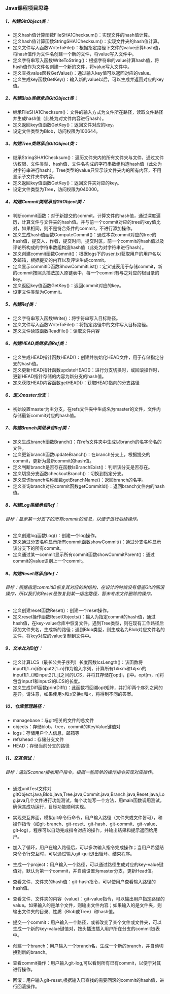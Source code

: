 ### Java课程项目思路

##### 1、构建GitObject类：

- 定义hash值计算函数FileSHA1Checksum()：实现文件的hash值计算。
- 定义hash值计算函数StringSHA1Checksum()：实现文件夹的hash值计算。
- 定义文件写入函数WriteToFile()：根据指定路径下文件的value计算hash值，将hash值作为文件名创建一个新的文件，将value写入文件中。
- 定义字符串写入函数WriteToString()：根据字符串的value计算hash值，将hash值作为文件名创建一个新的文件，将value写入文件中。
- 定义查找value函数GetValue()：通过输入key值可以返回对应的value。
- 定义生成key函数GetKey()：输入新的value以后，可以生成并返回对应的key值。


##### 2、构建Blob类继承自GitObject类：

- 继承FileSHA1Checksum()：文件的输入方式为文件所在路径，读取文件路径并生成hash值（此处为对文件内容进行hash）。
- 定义返回key值函数GetKey()：返回文件对应的key。
- 设定文件类型为Blob，访问权限为100644。

##### 3、构建Tree类继承自GitObject类：

- 继承StringSHA1Checksum()：遍历文件夹内的所有文件夹与文件，通过文件访权限、文件类型、hash值、文件名构成的字符串数组构造hash值（此处为对字符串进行hash）。Tree类型的value只显示该文件夹内的所有内容，不用显示子文件夹中内容。
- 定义返回key值函数GetKey()：返回文件夹对应的key。
- 设定文件类型为Tree，访问权限为040000。

##### 4、构建Commit类继承自GitObject类：

- 判断commit函数：对于新提交的commit，计算文件的hash值，通过深度遍历，计算文件与文件夹的hash值。并与前一个commit对应的tree的key值比对，如果相同，则不是符合条件的commit，不进行添加操作。
- 定义生成hash值函数ComputeCommit()：通过本次commit对应的tree的hash值，提交人，作者，提交时间，提交时区，前一个commit的hash值以及评论所构成的字符串数组构造hash值（此处为对字符串进行hash）。
- 定义创建commit函数Commit()：根据logs下的user.txt获取用户的用户名以及邮箱，根据提交的内容以及评论生成commit。
- 定义显示commitID函数ShowCommitList()：定义链表用于存储commit，新的commit按照头插法加入原链表中，每一个commit有与之对应的根目录的key。
- 定义返回key值函数GetKey()：返回commit对应的key。
- 设定文件类型为Commit。

##### 5、构建Ref类：

- 定义字符串写入函数Write()：将字符串写入目标路径。
- 定义文件写入函数WriteToFile()：将指定路径中的文件写入目标路径。
- 定义文件读取函数Readfile()：读取文件内容

##### 6、构建HEAD类继承自Ref类：

- 定义生成HEAD指针函数HEAD()：创建并初始化HEAD文件，用于存储指定分支的hash值。
- 定义更新HEAD指针函数updateHEAD()：进行分支切换时，或回滚操作时，更新HEAD指针存储的内容为新分支的hash值。
- 定义获取HEAD内容函数getHEAD()：获取HEAD指向的分支路径

##### 6、定义master分支：

- 初始设置master为主分支，在refs文件夹中生成名为master的文件，文件内存储最新commit对应的hash值。

##### 7、构建Branch类继承自Ref类：


- 定义生成branch函数Branch()：在refs文件夹中生成以branch的名字命名的文件。
- 定义更新branch函数updateBranch()：在branch分支上，根据提交的commit，更新为最新commit的hash值。
- 定义判断branch是否存在函数IsBranchExist()：判断该分支是否存在。
- 定义切换分支函数checkoutBranch()：切换到指定分支。
- 定义查询branch名称函数getBranchName()：返回branch的名字。
- 定义查询branch对应commit函数getCommitId()：返回branch文件内的hash值。

##### 8、构建Log类继承自Ref：

###### 目标：显示某一分支下的所有commit的信息，以便于进行后续操作。

- 定义创建log函数Log()：创建一个log操作。
- 定义通过分支名称显示所有commit函数showCommit()：通过分支名称显示该分支下的所有commit。
- 定义通过某一commit显示所有commit函数showCommitParent()：通过commit的value识别上一个commit。

##### 9、构建Reset继承自Ref：

###### 目标：根据指定commitID恢复其对应的树结构，在设计的时候没有借鉴Git的回滚操作，所以我们的Reset是恢复到某一指定路径，暂未考虑文件删除的操作。

- 定义创建reset函数Reset()：创建一个reset操作。
- 定义reset操作函数ResetObjects()：输入为指定commit的hash值，通过hash值，在key-value仓库中恢复文件。遇到Tree类型，则在现有工作路径后添加文件夹名，生成新的路径；遇到Blob类型，则生成名为Blob对应文件名的文件，将key对应的value复制到文件中。

##### 9、文本比对Diff：

- 定义计算LCS（最长公共子序列）长度函数lcsLength()：该函数将input1[1..m]和input2[1..n]作为输入序列，计算所有1≤i≤m和1≤j≤n的input1[1..i]和input2[1..j]之间的LCS，并将其存储在opt[i，j]中。opt[m，n]将包含input1和input2的LCS的长度。
- 定义生成Diff函数printDiff()：此函数将回溯opt矩阵，并打印两个序列之间的差异。请注意，如果使用>和≤交换≥和<，将得到不同的答案。

##### 10、仓库管理路径：

- managebase：与git相关的文件的总文件
- objects：存储blob，tree，commit的KeyValue键值对
- logs：存储用户个人信息，邮箱等
- refs\head：存储分支文件
- HEAD：存储当前分支的路径

##### 11、交互测试：

###### 目标：通过Scanner接收用户指令，根据一些简单的操作指令实现对应操作。


- 通过unitTest文件对gitObject.java,Blob.java,Tree.java,Commit.java,Branch.java,Reset.java,Log.java几个文件进行功能测试，每个功能写一个方法，用main函数调用测试，确保其成功运行，目标功能顺利实现。

- 实现交互界面，模拟git命令行命令，用户输入路径（文件夹或文件皆可），和操作指令（如git-branch、git-reset、git-hash、git-commit、git-value、git-log），程序可以自动完成指令对应的操作，并输出结果和提示返回给用户。

- 加入了循环，用户在输入路径后，可以多次输入指令完成操作；当用户希望结束命令行交互时，可以通过输入git-quit退出循环、结束程序。

- 生成一个project：用户输入一个路径，可以通过路径生成对应的key-value键值对，默认为第一个commit，并自动设置为master分支，更新Head值。
- 查看文件、文件夹的hash值：git-hash指令，可以使用户查看输入路径的hash值。
- 查看文件、文件夹的内容（value）：git-value指令，可以输出用户指定路径的value。如果输入的是单个文件，则输出文件内容；如果输入的是文件夹，则输出文件夹的目录、性质（Blob或Tree）和hash值。
- 提交一个commit：用户输入一个路径，或者改变了某个文件或文件夹，可以生成一个新的key-value键值对，按头插法插入用户所在分支的commit链表中。
- 创建一个branch：用户输入一个branch名，生成一个新的branch，并自动切换到新的branch。
- 查看commit操作：用户输入git-log,可以看到所有已有commit，以便于对其进行操作。
- 回滚：用户输入git-reset,根据输入已查找的需要回滚的commit的hash值，进行回滚操作。
